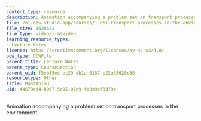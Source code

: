 ```yaml
---
content_type: resource
description: Animation accompanying a problem set on transport processes in the environment.
file: /ol-ocw-studio-app/courses/1-061-transport-processes-in-the-environment-fall-2008/44673ad4b0675c9507d9fb099ef33794_MassAnim3.AVI
file_size: 1628672
file_type: video/x-msvideo
learning_resource_types:
- Lecture Notes
license: https://creativecommons.org/licenses/by-nc-sa/4.0/
ocw_type: OCWFile
parent_title: Lecture Notes
parent_type: CourseSection
parent_uid: f5eb15ee-ec29-db1a-0157-e22a35620c38
resourcetype: Other
title: MassAnim3
uid: 44673ad4-b067-5c95-07d9-fb099ef33794
---
```

Animation accompanying a problem set on transport processes in the environment.